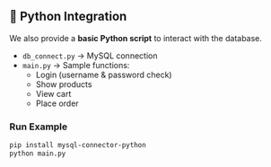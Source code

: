 ## 🐍 Python Integration
We also provide a **basic Python script** to interact with the database.

- `db_connect.py` → MySQL connection
- `main.py` → Sample functions:
  - Login (username & password check)
  - Show products
  - View cart
  - Place order

### Run Example
```bash
pip install mysql-connector-python
python main.py
